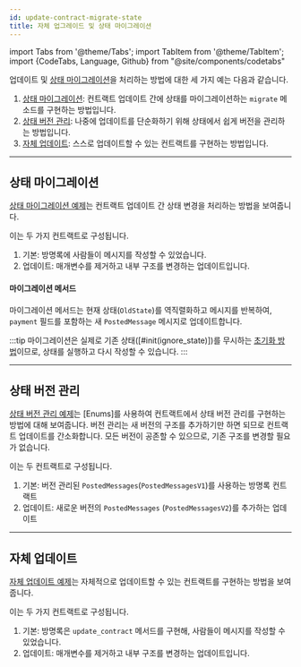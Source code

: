```yaml
---
id: update-contract-migrate-state
title: 자체 업그레이드 및 상태 마이그레이션
---
```

import Tabs from '@theme/Tabs';
import TabItem from '@theme/TabItem';
import {CodeTabs, Language, Github} from "@site/components/codetabs"

업데이트 및 [상태 마이그레이션](../../2.develop/upgrade.md)을 처리하는 방법에 대한 세 가지 예는 다음과 같습니다.

1. [상태 마이그레이션](https://github.com/near-examples/update-migrate-rust/tree/main/contracts/basic-updates): 컨트랙트 업데이트 간에 상태를 마이그레이션하는 `migrate` 메소드를 구현하는 방법입니다.
2. [상태 버전 관리](https://github.com/near-examples/update-migrate-rust/tree/main/contracts/enum-updates): 나중에 업데이트를 단순화하기 위해 상태에서 쉽게 버전을 관리하는 방법입니다.
3. [자체 업데이트](https://github.com/near-examples/update-migrate-rust/tree/main/contracts/self-updates): 스스로 업데이트할 수 있는 컨트랙트를 구현하는 방법입니다.

---

## 상태 마이그레이션
[상태 마이그레이션 예제](https://github.com/near-examples/update-migrate-rust/tree/main/contracts/basic-updates)는 컨트랙트 업데이트 간 상태 변경을 처리하는 방법을 보여줍니다.

이는 두 가지 컨트랙트로 구성됩니다.
1. 기본: 방명록에 사람들이 메시지를 작성할 수 있었습니다.
2. 업데이트: 매개변수를 제거하고 내부 구조를 변경하는 업데이트입니다.

<CodeTabs>
  <Language value="🦀 Rust" language="rust">
    <Github fname="migrate.rs"
            url="https://github.com/near-examples/update-migrate-rust/blob/main/contracts/basic-updates/update/src/migrate.rs"
            start="20" end="44" />
  </Language>
</CodeTabs>

#### 마이그레이션 메서드
마이그레이션 메서드는 현재 상태(`OldState`)를 역직렬화하고 메시지를 반복하여, `payment` 필드를 포함하는 새 `PostedMessage` 메시지로 업데이트합니다.

:::tip
마이그레이션은 실제로 기존 상태([#init(ignore_state)])를 무시하는 [초기화 방법](../../2.develop/contracts/anatomy.md#initialization-method)이므로, 상태를 실행하고 다시 작성할 수 있습니다.
:::

---

## 상태 버전 관리
[상태 버전 관리 예제](https://github.com/near-examples/update-migrate-rust/tree/main/contracts/enum-updates)는 [Enums]를 사용하여 컨트랙트에서 상태 버전 관리를 구현하는 방법에 대해 보여줍니다. 
버전 관리는 새 버전의 구조를 추가하기만 하면 되므로 컨트랙트 업데이트를 간소화합니다. 모든 버전이 공존할 수 있으므로, 기존 구조를 변경할 필요가 없습니다.

이는 두 컨트랙트로 구성됩니다.
1. 기본: 버전 관리된 `PostedMessages`(`PostedMessagesV1`)를 사용하는 방명록 컨트랙트
2. 업데이트: 새로운 버전의 `PostedMessages` (`PostedMessagesV2`)를 추가하는 업데이트

<CodeTabs>
  <Language value="🦀 Rust" language="rust">
    <Github fname="versioned_msg.rs"
            url="https://github.com/near-examples/update-migrate-rust/blob/main/contracts/enum-updates/update/src/versioned_msg.rs"
            start="22" end="40" />
  </Language>
</CodeTabs>

---

## 자체 업데이트
[자체 업데이트 예제](https://github.com/near-examples/update-migrate-rust/tree/main/contracts/self-updates)는 자체적으로 업데이트할 수 있는 컨트랙트를 구현하는 방법을 보여줍니다.

이는 두 가지 컨트랙트로 구성됩니다.
1. 기본: 방명록은 `update_contract` 메서드를 구현해, 사람들이 메시지를 작성할 수 있었습니다.
2. 업데이트: 매개변수를 제거하고 내부 구조를 변경하는 업데이트입니다.

<CodeTabs>
  <Language value="🦀 Rust" language="rust">
    <Github fname="update.rs"
            url="https://github.com/near-examples/update-migrate-rust/blob/main/contracts/self-updates/base/src/update.rs"
            start="10" end="28" />
  </Language>
</CodeTabs>